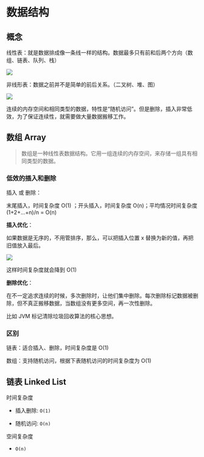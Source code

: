 # 数据结构

## 概念

线性表：就是数据排成像一条线一样的结构。数据最多只有前和后两个方向（数组、链表、队列、栈）

![](http://file.wangsijie.top/blog/20200321153234.png)

非线形表：数据之前并不是简单的前后关系。（二叉树、堆、图）

![](http://file.wangsijie.top/blog/20200321153255.png)



连续的内存空间和相同类型的数据，特性是“随机访问”。但是删除，插入非常低效，为了保证连续性，就需要做大量数据搬移工作。



## 数组 Array

> 数组是一种线性表数据结构。它用一组连续的内存空间，来存储一组具有相同类型的数据。



### 低效的插入和删除

插入 或 删除：

末尾插入，时间复杂度 O(1) ；开头插入，时间复杂度 O(n)；平均情况时间复杂度 (1+2+...+n)/n = O(n)



**插入优化**：

如果数据是无序的，不用管排序，那么，可以把插入位置 x 替换为新的值，再把旧值放入最后。

![](http://file.wangsijie.top/blog/20200321154603.png)

这样时间复杂度就会降到 O(1)



**删除优化**：

在不一定追求连续的时候，多次删除时，让他们集中删除。每次删除标记数据被删除，但不真正搬移数据，当数组没有更多空间，再一次性删除。

比如 JVM 标记清除垃圾回收算法的核心思想。



### 区别

链表：适合插入、删除，时间复杂度是 O(1)

数组：支持随机访问，根据下表随机访问的时间复杂度为 O(1)





## 链表 Linked List

时间复杂度

- 插入删除: `O(1)`

- 随机访问: `O(n)`

空间复杂度

- `O(n)`